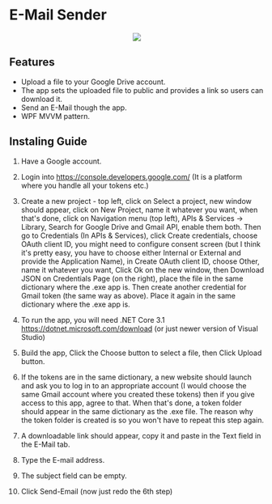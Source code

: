 # E-Mail Sender

<p align="center">
  <img src="https://user-images.githubusercontent.com/44268275/71208752-0e6c8880-22aa-11ea-9bed-85791505fe2d.png">
</p>

## Features
* Upload a file to your Google Drive account.
* The app sets the uploaded file to public and provides a link so users can download it.
* Send an E-Mail though the app.
* WPF MVVM pattern.

## Instaling Guide
1. Have a Google account.

2. Login into https://console.developers.google.com/ (It is a platform where you handle all your tokens etc.)

3. Create a new project - top left, click on Select a project, new window should appear, click on New Project, name it whatever you want, when that's done, click on Navigation menu (top left), APIs & Services -> Library, Search for Google Drive and Gmail API, enable them both. Then go to Credentials (In APIs & Services), click Create credentials, choose OAuth client ID, you might need to configure consent screen (but I think it's pretty easy, you have to choose either Internal or External and provide the Application Name), in Create OAuth client ID, choose Other, name it whatever you want, Click Ok on the new window, then Download JSON on Credentials Page (on the right), place the file in the same dictionary where the .exe app is. Then create another credential for Gmail token (the same way as above). Place it again in the same dictionary where the .exe app is.

4. To run the app, you will need .NET Core 3.1 https://dotnet.microsoft.com/download (or just newer version of Visual Studio)

5. Build the app, Click the Choose button to select a file, then Click Upload button.

6. If the tokens are in the same dictionary, a new website should launch and ask you to log in to an appropriate account (I would choose the same Gmail account where you created these tokens) then if you give access to this app, agree to that. When that's done, a token folder should appear in the same dictionary as the .exe file. The reason why the token folder is created is so you won't have to repeat this step again.

7. A downloadable link should appear, copy it and paste in the Text field in the E-Mail tab.

8. Type the E-mail address.

9. The subject field can be empty.

10. Click Send-Email (now just redo the 6th step)
